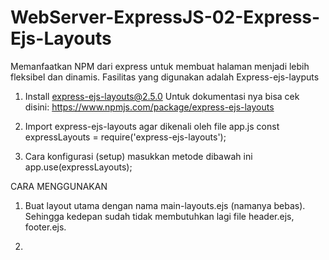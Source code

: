 # WebServer-ExpressJS-02-Express-Ejs-Layouts
Memanfaatkan NPM dari express untuk membuat halaman menjadi lebih fleksibel dan dinamis. Fasilitas yang digunakan adalah Express-ejs-layputs

1. Install express-ejs-layouts@2.5.0
    Untuk dokumentasi nya bisa cek disini:
    https://www.npmjs.com/package/express-ejs-layouts

2. Import express-ejs-layouts agar dikenali oleh file app.js
    const expressLayouts = require('express-ejs-layouts');
3. Cara konfigurasi (setup)
    masukkan metode dibawah ini
    app.use(expressLayouts);

CARA MENGGUNAKAN
1. Buat layout utama dengan nama main-layouts.ejs (namanya bebas). Sehingga kedepan sudah tidak membutuhkan lagi file header.ejs, footer.ejs.

2. 